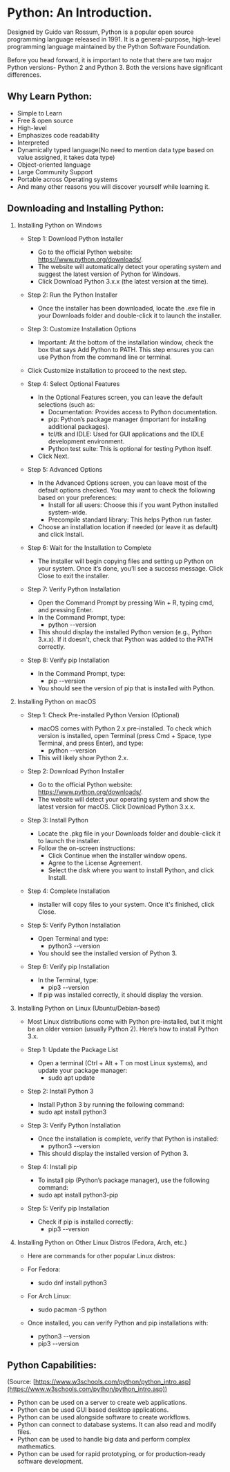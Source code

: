 # Python: An Introduction.

Designed by Guido van Rossum, Python is a popular open source programming language released in 1991. It is a  general-purpose, high-level programming language maintained by the Python Software Foundation. 

Before you head forward, it is important to note that there are two major Python versions- Python 2 and Python 3. Both the versions have significant differences. 


## Why Learn Python:



*   Simple to Learn
*   Free & open source
*   High-level
*   Emphasizes code readability
*   Interpreted
*   Dynamically typed language(No need to mention data type based on value assigned, it takes data type)
*   Object-oriented language
*   Large Community Support
*   Portable across Operating systems
*   And many other reasons you will discover yourself while learning it. 



## Downloading and Installing Python:

1. Installing Python on Windows
   
   *   Step 1: Download Python Installer
       *   Go to the official Python website: https://www.python.org/downloads/.
       *   The website will automatically detect your operating system and suggest the latest version of Python for Windows.
       *   Click Download Python 3.x.x (the latest version at the time).
   
   *   Step 2: Run the Python Installer
       *   Once the installer has been downloaded, locate the .exe file in your Downloads folder and double-click it to launch the installer.
    
   *   Step 3: Customize Installation Options
       *   Important: At the bottom of the installation window, check the box that says Add Python to PATH. This step ensures you can use Python from the command line or terminal.
   *   Click Customize installation to proceed to the next step.
   
   *   Step 4: Select Optional Features
       *   In the Optional Features screen, you can leave the default selections (such as:
           *   Documentation: Provides access to Python documentation.
           *   pip: Python’s package manager (important for installing additional packages).
           *   tcl/tk and IDLE: Used for GUI applications and the IDLE development environment.
           *   Python test suite: This is optional for testing Python itself.
       *   Click Next.
   
   *   Step 5: Advanced Options
       *   In the Advanced Options screen, you can leave most of the default options checked. You may want to check the following based on your preferences:
           *   Install for all users: Choose this if you want Python installed system-wide.
           *   Precompile standard library: This helps Python run faster.
       *   Choose an installation location if needed (or leave it as default) and click Install.
  
   *   Step 6: Wait for the Installation to Complete
       *   The installer will begin copying files and setting up Python on your system. Once it’s done, you’ll see a success message. Click Close to exit the installer.
  
   *   Step 7: Verify Python Installation
       *   Open the Command Prompt by pressing Win + R, typing cmd, and pressing Enter.
       *   In the Command Prompt, type:
           *   python --version
       *   This should display the installed Python version (e.g., Python 3.x.x). If it doesn't, check that Python was added to the PATH correctly.

   *   Step 8: Verify pip Installation
       *   In the Command Prompt, type:
           *   pip --version
       *   You should see the version of pip that is installed with Python.

2. Installing Python on macOS
   *   Step 1: Check Pre-installed Python Version (Optional)
       *   macOS comes with Python 2.x pre-installed. To check which version is installed, open Terminal (press Cmd + Space, type Terminal, and press Enter), and type:
           *   python --version
       *   This will likely show Python 2.x.

   *   Step 2: Download Python Installer
       *   Go to the official Python website: https://www.python.org/downloads/.
       *   The website will detect your operating system and show the latest version for macOS. Click Download Python 3.x.x.
    
   *   Step 3: Install Python
       *   Locate the .pkg file in your Downloads folder and double-click it to launch the installer.
       *   Follow the on-screen instructions:
           *   Click Continue when the installer window opens.
           *   Agree to the License Agreement.
           *   Select the disk where you want to install Python, and click Install.
      
   *   Step 4: Complete Installation
       *   installer will copy files to your system. Once it's finished, click Close.
    
   *   Step 5: Verify Python Installation
       *   Open Terminal and type:
           *   python3 --version
       *   You should see the installed version of Python 3.

   *   Step 6: Verify pip Installation
       *   In the Terminal, type:
           *   pip3 --version
       *   If pip was installed correctly, it should display the version.

3. Installing Python on Linux (Ubuntu/Debian-based)
   *   Most Linux distributions come with Python pre-installed, but it might be an older version (usually Python 2). Here’s how to install Python 3.x.

   *   Step 1: Update the Package List
       *   Open a terminal (Ctrl + Alt + T on most Linux systems), and update your package manager:
           *   sudo apt update
    
   *   Step 2: Install Python 3
       *   Install Python 3 by running the following command:
       *   sudo apt install python3
      
   *   Step 3: Verify Python Installation
       *   Once the installation is complete, verify that Python is installed:
           *   python3 --version
       *   This should display the installed version of Python 3.

   *   Step 4: Install pip
       *   To install pip (Python’s package manager), use the following command:
       *   sudo apt install python3-pip
      
   *   Step 5: Verify pip Installation
       *   Check if pip is installed correctly:
           *   pip3 --version
      
4. Installing Python on Other Linux Distros (Fedora, Arch, etc.)
   *   Here are commands for other popular Linux distros:

   *   For Fedora:
       *   sudo dnf install python3
    
   *   For Arch Linux:
       *   sudo pacman -S python
  
   *   Once installed, you can verify Python and pip installations with:
       *   python3 --version
       *   pip3 --version

## Python Capabilities:

(Source: [https://www.w3schools.com/python/python_intro.asp](https://www.w3schools.com/python/python_intro.asp))

*   Python can be used on a server to create web applications.
*   Python can be used GUI based desktop applications.
*   Python can be used alongside software to create workflows.
*   Python can connect to database systems. It can also read and modify files.
*   Python can be used to handle big data and perform complex mathematics.
*   Python can be used for rapid prototyping, or for production-ready software development.

